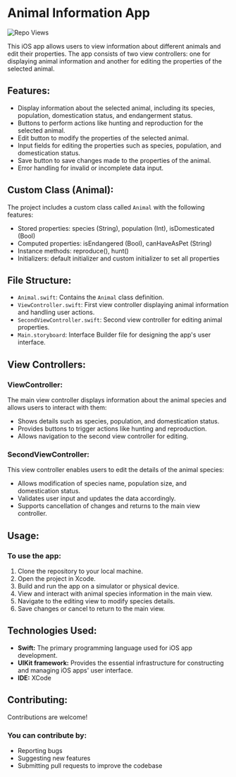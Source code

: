 # Animal Information App
  <div align="left">
	
![Repo Views](https://visitor-badge.laobi.icu/badge?page_id=SpencerVJones/Animal-Info-App)
</div>
This iOS app allows users to view information about different animals and edit their properties. The app consists of two view controllers: one for displaying animal information and another for editing the properties of the selected animal.

## Features:
- Display information about the selected animal, including its species, population, domestication status, and endangerment status.
- Buttons to perform actions like hunting and reproduction for the selected animal.
- Edit button to modify the properties of the selected animal.
- Input fields for editing the properties such as species, population, and domestication status.
- Save button to save changes made to the properties of the animal.
- Error handling for invalid or incomplete data input.

## Custom Class (Animal):
The project includes a custom class called `Animal` with the following features:
- Stored properties: species (String), population (Int), isDomesticated (Bool)
- Computed properties: isEndangered (Bool), canHaveAsPet (String)
- Instance methods: reproduce(), hunt()
- Initializers: default initializer and custom initializer to set all properties

## File Structure:
- `Animal.swift`: Contains the `Animal` class definition.
- `ViewController.swift`: First view controller displaying animal information and handling user actions.
- `SecondViewController.swift`: Second view controller for editing animal properties.
- `Main.storyboard`: Interface Builder file for designing the app's user interface.


## View Controllers:
### ViewController:
The main view controller displays information about the animal species and allows users to interact with them:
- Shows details such as species, population, and domestication status.
- Provides buttons to trigger actions like hunting and reproduction.
- Allows navigation to the second view controller for editing.

### SecondViewController:
This view controller enables users to edit the details of the animal species:
- Allows modification of species name, population size, and domestication status.
- Validates user input and updates the data accordingly.
- Supports cancellation of changes and returns to the main view controller.


## Usage:
### To use the app:
1. Clone the repository to your local machine.
2. Open the project in Xcode.
3. Build and run the app on a simulator or physical device.
4. View and interact with animal species information in the main view.
5. Navigate to the editing view to modify species details.
6. Save changes or cancel to return to the main view.

## Technologies Used:
- **Swift:** The primary programming language used for iOS app development.
- **UIKit framework:** Provides the essential infrastructure for constructing and managing iOS apps' user interface.
- **IDE:** XCode

## Contributing:
Contributions are welcome! 

### You can contribute by:
-  Reporting bugs
-  Suggesting new features
-  Submitting pull requests to improve the codebase
